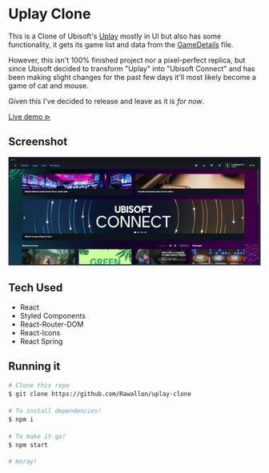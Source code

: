 # Uplay Clone
This is a Clone of Ubisoft's [Uplay](https://ubisoftconnect.com/) mostly in UI but also has some functionality, it gets its game list and data from the [GameDetails](https://github.com/Rawallon/uplay-clone/blob/master/src/global/GamesDetails.js) file. 

However, this isn't 100% finished project nor a pixel-perfect replica, but since Ubisoft decided to transform "Uplay" into "Ubisoft Connect" and has been making slight changes for the past few days it'll most likely become a game of cat and mouse. 

Given this I've decided to release and leave as it is *for now*.

[Live demo &vrtri;](https://rawallon.github.io/uplay-clone/)

## Screenshot
![Screenshot](screenshot.png)

## Tech Used
 - React
 - Styled Components
 - React-Router-DOM
 - React-Icons
 - React Spring

## Running it

 ```bash
# Clone this repo
$ git clone https://github.com/Rawallon/uplay-clone

# To install dependencies!
$ npm i

# To make it go!
$ npm start

# Horay!
```